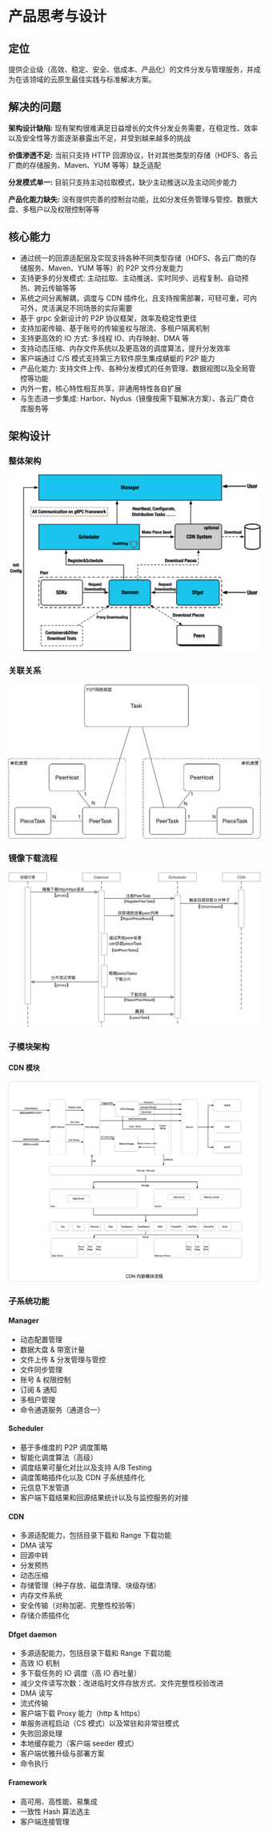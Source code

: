 # 产品思考与设计

## 定位

提供企业级（高效、稳定、安全、低成本、产品化）的文件分发与管理服务，并成为在该领域的云原生最佳实践与标准解决方案。

## 解决的问题

**架构设计缺陷:** 现有架构很难满足日益增长的文件分发业务需要，在稳定性、效率以及安全性等方面逐渐暴露出不足，并受到越来越多的挑战

**价值渗透不足:** 当前只支持 HTTP 回源协议，针对其他类型的存储（HDFS、各云厂商的存储服务、Maven、YUM 等等）缺乏适配

**分发模式单一:** 目前只支持主动拉取模式，缺少主动推送以及主动同步能力

**产品化能力缺失:** 没有提供完善的控制台功能，比如分发任务管理与管控、数据大盘、多租户以及权限控制等等

## 核心能力

- 通过统一的回源适配层及实现支持各种不同类型存储（HDFS、各云厂商的存储服务、Maven、YUM 等等）的 P2P 文件分发能力
- 支持更多的分发模式: 主动拉取、主动推送、实时同步、远程复制、自动预热、跨云传输等等
- 系统之间分离解耦，调度与 CDN 插件化，且支持按需部署，可轻可重，可内可外，灵活满足不同场景的实际需要
- 基于 grpc 全新设计的 P2P 协议框架，效率及稳定性更佳
- 支持加密传输、基于账号的传输鉴权与限流、多租户隔离机制
- 支持更高效的 IO 方式: 多线程 IO、内存映射、DMA 等
- 支持动态压缩、内存文件系统以及更高效的调度算法，提升分发效率
- 客户端通过 C/S 模式支持第三方软件原生集成蜻蜓的 P2P 能力
- 产品化能力: 支持文件上传、各种分发模式的任务管理、数据视图以及全局管控等功能
- 内外一套，核心特性相互共享，非通用特性各自扩展
- 与生态进一步集成: Harbor、Nydus（镜像按需下载解决方案）、各云厂商仓库服务等

## 架构设计

### 整体架构

![alt][arch]

### 关联关系

![alt][association]

### 镜像下载流程

![alt][download-process]

### 子模块架构

#### CDN 模块

![cdn][cdn]

### 子系统功能

#### Manager

- 动态配置管理
- 数据大盘 & 带宽计量
- 文件上传 & 分发管理与管控
- 文件同步管理
- 账号 & 权限控制
- 订阅 & 通知
- 多租户管理
- 命令通道服务（通道合一）

#### Scheduler

- 基于多维度的 P2P 调度策略
- 智能化调度算法（高级）
- 调度结果可量化对比以及支持 A/B Testing
- 调度策略插件化以及 CDN 子系统插件化
- 元信息下发管道
- 客户端下载结果和回源结果统计以及与监控服务的对接

#### CDN

- 多源适配能力，包括目录下载和 Range 下载功能
- DMA 读写
- 回源中转
- 分发预热
- 动态压缩
- 存储管理（种子存放、磁盘清理、块级存储）
- 内存文件系统
- 安全传输（对称加密、完整性校验等）
- 存储介质插件化

#### Dfget daemon

- 多源适配能力，包括目录下载和 Range 下载功能
- 高效 IO 机制
- 多下载任务的 IO 调度（高 IO 吞吐量）
- 减少文件读写次数：改进临时文件存放方式、文件完整性校验改进
- DMA 读写
- 流式传输
- 客户端下载 Proxy 能力（http & https）
- 单服务进程启动（CS 模式）以及常驻和非常驻模式
- 失败回源处理
- 本地缓存能力（客户端 seeder 模式）
- 客户端优雅升级与部署方案
- 命令执行

#### Framework

- 高可用、高性能、易集成
- 一致性 Hash 算法选主
- 客户端连接管理

[arch]: ../images/arch.png
[association]: ../images/association.png
[download-process]: ../images/download-process.png
[cdn]: ../images/cdn.png
